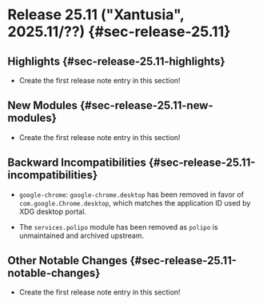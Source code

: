 # Release 25.11 ("Xantusia", 2025.11/??) {#sec-release-25.11}

## Highlights {#sec-release-25.11-highlights}

<!-- To avoid merge conflicts, consider adding your item at an arbitrary place in the list instead. -->

- Create the first release note entry in this section!

## New Modules {#sec-release-25.11-new-modules}

<!-- To avoid merge conflicts, consider adding your item at an arbitrary place in the list instead. -->

- Create the first release note entry in this section!

## Backward Incompatibilities {#sec-release-25.11-incompatibilities}

<!-- To avoid merge conflicts, consider adding your item at an arbitrary place in the list instead. -->

- `google-chrome`: `google-chrome.desktop` has been removed in favor of `com.google.Chrome.desktop`, which matches the application ID used by XDG desktop portal.

- The `services.polipo` module has been removed as `polipo` is unmaintained and archived upstream.

## Other Notable Changes {#sec-release-25.11-notable-changes}

<!-- To avoid merge conflicts, consider adding your item at an arbitrary place in the list instead. -->

- Create the first release note entry in this section!
